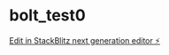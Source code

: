 # bolt_test0

[Edit in StackBlitz next generation editor ⚡️](https://stackblitz.com/~/github.com/dfmba20214776/bolt_test0)